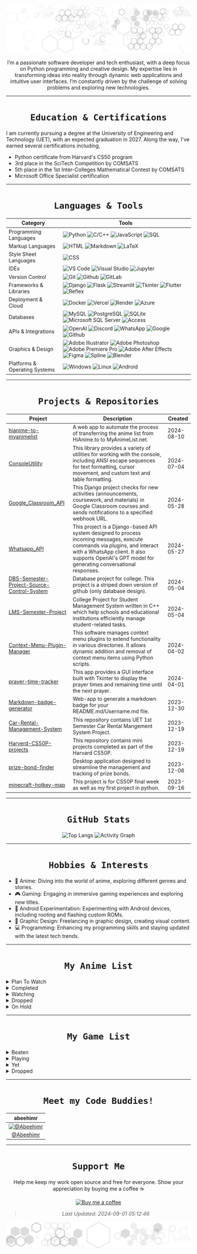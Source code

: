 <div align="center">

![I'm Abdul Rahman AKA abd](assets/svg/header.svg)

</div>

<div align="center">

I’m a passionate software developer and tech enthusiast, with a deep focus on Python programming and creative design. My expertise lies in transforming ideas into reality through dynamic web applications and intuitive user interfaces. I’m constantly driven by the challenge of solving problems and exploring new technologies.

</div>

<div align="center">

---
# `Education & Certifications`

</div>

I am currently pursuing a degree at the University of Engineering and Technology (UET), with an expected graduation in 2027. Along the way, I've earned several certifications including,

- Python certificate from Harvard's CS50 program
- 3rd place in the SciTech Competition by COMSATS
- 5th place in the 1st Inter-Colleges Mathematical Contest by COMSATS
- Microsoft Office Specialist certification

<div align="center">

---
# `Languages & Tools`

</div>

<div align="center">

| Category | Tools |
| --- | --- |
| Programming Languages | ![Python](https://img.shields.io/badge/Python-ffffff?logo=python&style=for-the-badge&color=000000&logoColor=3776AB) ![C/C++](https://img.shields.io/badge/C/C++-ffffff?logo=c%2B%2B&style=for-the-badge&color=000000&logoColor=00599C) ![JavaScript](https://img.shields.io/badge/JavaScript-ffffff?logo=javascript&style=for-the-badge&color=000000&logoColor=F7DF1E) ![SQL](https://img.shields.io/badge/SQL-ffffff?logo=sql&style=for-the-badge&color=000000&logoColor=003B57) |
| Markup  Languages | ![HTML](https://img.shields.io/badge/HTML-ffffff?logo=html5&style=for-the-badge&color=000000&logoColor=E34F26) ![Markdown](https://img.shields.io/badge/Markdown-ffffff?logo=markdown&style=for-the-badge&color=000000&logoColor=ffffff) ![LaTeX](https://img.shields.io/badge/LaTeX-ffffff?logo=latex&style=for-the-badge&color=000000&logoColor=008080) |
| Style Sheet Languages | ![CSS](https://img.shields.io/badge/CSS-ffffff?logo=css3&style=for-the-badge&color=000000&logoColor=1572B6) |
| IDEs | ![VS Code](https://img.shields.io/badge/VS%20Code-ffffff?logo=visual-studio-code&style=for-the-badge&color=000000&logoColor=007ACC) ![Visual Studio](https://img.shields.io/badge/Visual%20Studio-ffffff?logo=visual-studio&style=for-the-badge&color=000000&logoColor=5C2D91) ![Jupyter](https://img.shields.io/badge/Jupyter-ffffff?logo=jupyter&style=for-the-badge&color=000000&logoColor=F37626) |
| Version Control | ![Git](https://img.shields.io/badge/Git-ffffff?logo=git&style=for-the-badge&color=000000&logoColor=F05032) ![Github](https://img.shields.io/badge/Github-ffffff?logo=github&style=for-the-badge&color=000000&logoColor=ffffff) ![GitLab](https://img.shields.io/badge/GitLab-ffffff?logo=gitlab&style=for-the-badge&color=000000&logoColor=FCA121) |
| Frameworks & Libraries | ![Django](https://img.shields.io/badge/Django-ffffff?logo=django&style=for-the-badge&color=000000&logoColor=092E20) ![Flask](https://img.shields.io/badge/Flask-ffffff?logo=flask&style=for-the-badge&color=000000&logoColor=ffffff) ![Streamlit](https://img.shields.io/badge/Streamlit-ffffff?logo=streamlit&style=for-the-badge&color=000000&logoColor=ff4f4f) ![Tkinter](https://img.shields.io/badge/Tkinter-ffffff?logo=tkinter&style=for-the-badge&color=000000&logoColor=ff4f4f) ![Flutter](https://img.shields.io/badge/Flutter-ffffff?logo=flutter&style=for-the-badge&color=000000&logoColor=02569B) ![Reflex](https://img.shields.io/badge/Reflex-ffffff?logo=reflex&style=for-the-badge&color=000000&logoColor=02569B) |
| Deployment & Cloud | ![Docker](https://img.shields.io/badge/Docker-ffffff?logo=docker&style=for-the-badge&color=000000&logoColor=2496ED) ![Vercel](https://img.shields.io/badge/Vercel-ffffff?logo=vercel&style=for-the-badge&color=000000&logoColor=ffffff) ![Render](https://img.shields.io/badge/Render-ffffff?logo=render&style=for-the-badge&color=000000&logoColor=ffffff) ![Azure](https://img.shields.io/badge/Azure-ffffff?logo=azure&style=for-the-badge&color=000000&logoColor=0089D6) |
| Databases | ![MySQL](https://img.shields.io/badge/MySQL-ffffff?logo=mysql&style=for-the-badge&color=000000&logoColor=4479A1) ![PostgreSQL](https://img.shields.io/badge/PostgreSQL-ffffff?logo=postgresql&style=for-the-badge&color=000000&logoColor=336791) ![SQLite](https://img.shields.io/badge/SQLite-ffffff?logo=sqlite&style=for-the-badge&color=000000&logoColor=003B57) ![Microsoft SQL Server](https://img.shields.io/badge/Microsoft%20SQL%20Server-ffffff?logo=microsoft-sql-server&style=for-the-badge&color=000000&logoColor=CC2927) ![Access](https://img.shields.io/badge/Access-ffffff?logo=access&style=for-the-badge&color=000000&logoColor=A4373A) |
| APIs & Integrations | ![OpenAI](https://img.shields.io/badge/OpenAI-ffffff?logo=openai&style=for-the-badge&color=000000&logoColor=FF0084) ![Discord](https://img.shields.io/badge/Discord-ffffff?logo=discord&style=for-the-badge&color=000000&logoColor=5865F2) ![WhatsApp](https://img.shields.io/badge/WhatsApp-ffffff?logo=whatsapp&style=for-the-badge&color=000000&logoColor=25D366) ![Google](https://img.shields.io/badge/Google-ffffff?logo=google&style=for-the-badge&color=000000&logoColor=4285F4) ![Github](https://img.shields.io/badge/Github-ffffff?logo=github&style=for-the-badge&color=000000&logoColor=ffffff) |
| Graphics & Design | ![Adobe Illustrator](https://img.shields.io/badge/Adobe%20Illustrator-ffffff?logo=adobe-illustrator&style=for-the-badge&color=000000&logoColor=FF9A00) ![Adobe Photoshop](https://img.shields.io/badge/Adobe%20Photoshop-ffffff?logo=adobe-photoshop&style=for-the-badge&color=000000&logoColor=31A8FF) ![Adobe Premiere Pro](https://img.shields.io/badge/Adobe%20Premiere%20Pro-ffffff?logo=adobe-premiere-pro&style=for-the-badge&color=000000&logoColor=9999FF) ![Adobe After Effects](https://img.shields.io/badge/Adobe%20After%20Effects-ffffff?logo=adobe-after-effects&style=for-the-badge&color=000000&logoColor=9999FF) ![Figma](https://img.shields.io/badge/Figma-ffffff?logo=figma&style=for-the-badge&color=000000&logoColor=F24E1E) ![Spline](https://img.shields.io/badge/Spline-ffffff?logo=spline&style=for-the-badge&color=000000&logoColor=FF4F4F) ![Blender](https://img.shields.io/badge/Blender-ffffff?logo=blender&style=for-the-badge&color=000000&logoColor=F5792A) |
| Platforms & Operating Systems | ![Windows](https://img.shields.io/badge/Windows-ffffff?logo=windows&style=for-the-badge&color=000000&logoColor=0078D6) ![Linux](https://img.shields.io/badge/Linux-ffffff?logo=linux&style=for-the-badge&color=000000&logoColor=FCC624) ![Android](https://img.shields.io/badge/Android-ffffff?logo=android&style=for-the-badge&color=000000&logoColor=3DDC84) |

</div>

<div align="center">

---
# `Projects & Repositories`

</div>

<div align="center">

| Project | Description | Created |
| --- | --- | --- |
| [hianime-to-myanimelist](https://github.com/abdbbdii/hianime-to-myanimelist) | A web app to automate the process of transferring the anime list from HiAnime.to to MyAnimeList.net. | 2024-08-10 |
| [ConsoleUtility](https://github.com/abdbbdii/ConsoleUtility) | This library provides a variety of utilities for working with the console, including ANSI escape sequences for text formatting, cursor movement, and custom text and table formatting. | 2024-07-04 |
| [Google_Classroom_API](https://github.com/abdbbdii/Google_Classroom_API) | This Django project checks for new activities (announcements, coursework, and materials) in Google Classroom courses and sends notifications to a specified webhook URL. | 2024-05-28 |
| [Whatsapp_API](https://github.com/abdbbdii/Whatsapp_API) | This project is a Django-based API system designed to process incoming messages, execute commands via plugins, and interact with a WhatsApp client. It also supports OpenAI's GPT model for generating conversational responses. | 2024-05-27 |
| [DBS-Semester-Project-Source-Control-System](https://github.com/abdbbdii/DBS-Semester-Project-Source-Control-System) | Database project for college. This project is a striped down version of github (only database design). | 2024-05-04 |
| [LMS-Semester-Project](https://github.com/abdbbdii/LMS-Semester-Project) | College Project for Student Management System written in C++ which help schools and educational institutions efficiently manage student-related tasks. | 2024-05-04 |
| [Context-Menu-Plugin-Manager](https://github.com/abdbbdii/Context-Menu-Plugin-Manager) | This software manages context menu plugins to extend functionality in various directories. It allows dynamic addition and removal of context menu items using Python scripts. | 2024-04-02 |
| [prayer-time-tracker](https://github.com/abdbbdii/prayer-time-tracker) | This app provides a GUI interface built with Tkinter to display the prayer times and remaining time until the next prayer. | 2024-04-01 |
| [Markdown-badge-generator](https://github.com/abdbbdii/Markdown-badge-generator) | Web-app to generate a markdown badge for your README.md/Username.md file. | 2023-12-30 |
| [Car-Rental-Management-System](https://github.com/abdbbdii/Car-Rental-Management-System) | This repository contains UET 1st Semester Car Rental Mangement System Project. | 2023-12-19 |
| [Harverd-CS50P-projects](https://github.com/abdbbdii/Harverd-CS50P-projects) | This repository contains mini projects completed as part of the Harvard CS50P. | 2023-12-19 |
| [prize-bond-finder](https://github.com/abdbbdii/prize-bond-finder) | Desktop application designed to streamline the management and tracking of prize bonds. | 2023-12-06 |
| [minecraft-hotkey-map](https://github.com/abdbbdii/minecraft-hotkey-map) | This project is for CS50P final week as well as my first project in python. | 2023-09-16 |

</div>

<div align="center">

---
# `GitHub Stats`

</div>

<div align="center">

![Top Langs](https://github-readme-stats.vercel.app/api/top-langs/?username=abdbbdii&theme=github_dark&hide_border=true&layout=compact&card_width=1000&title_color=adbac7)
![Activity Graph](https://github-readme-activity-graph.vercel.app/graph?username=abdbbdii&theme=github-dark&custom_title=abd's%20this%20month%20activity%20on%20Github&hide_border=true&line=adbac7&color=adbac7)

</div>

<div align="center">

---
# `Hobbies & Interests`

</div>

- 🌟 Anime: Diving into the world of anime, exploring different genres and stories.
- 🎮 Gaming: Engaging in immersive gaming experiences and exploring new titles.
- 🤖 Android Experimentation: Experimenting with Android devices, including rooting and flashing custom ROMs.
- 🎨 Graphic Design: Freelancing in graphic design, creating visual content.
- 💻 Programming: Enhancing my programming skills and staying updated with the latest tech trends.

<div align="center">

---
# `My Anime List`

</div>

<details><summary>Plan To Watch</summary>

<div align="center">

| 91 Days | Akame ga Kill! | Boku no Hero Ac...demia | Chuunibyou demo...itai! |
| :---: | :---: | :---: | :---: |
| ![91 Days](https://cdn.myanimelist.net/images/anime/13/80515.webp) | ![Akame ga Kill!](https://cdn.myanimelist.net/images/anime/1429/95946.jpg) | ![Boku no Hero Academia](https://cdn.myanimelist.net/images/anime/10/78745.webp) | ![Chuunibyou demo Koi ga Shitai!](https://cdn.myanimelist.net/images/anime/1905/142840.jpg) |

</div>

<div align="center">

| Code Geass: Han...louch | Code Geass: Han...orium | Death Parade | Gake no Ue no Ponyo |
| :---: | :---: | :---: | :---: |
| ![Code Geass: Hangyaku no Lelouch](https://cdn.myanimelist.net/images/anime/1032/135088.jpg) | ![Code Geass: Hangyaku no Lelouch R2 Picture Drama - Last Moratorium](https://cdn.myanimelist.net/images/anime/2/88062.jpg) | ![Death Parade](https://cdn.myanimelist.net/images/anime/5/71553.webp) | ![Gake no Ue no Ponyo](https://cdn.myanimelist.net/images/anime/1331/138727.webp) |

</div>

<div align="center">

| Haikyuu!! | Hal | Horimiya | Howl no Ugoku Shiro |
| :---: | :---: | :---: | :---: |
| ![Haikyuu!!](https://cdn.myanimelist.net/images/anime/7/76014.jpg) | ![Hal](https://cdn.myanimelist.net/images/anime/6/46549.jpg) | ![Horimiya](https://cdn.myanimelist.net/images/anime/1695/111486.jpg) | ![Howl no Ugoku Shiro](https://cdn.myanimelist.net/images/anime/1470/138723.jpg) |

</div>

<div align="center">

| Kengan Ashura Part 2 | Kimitachi wa Do...ru ka | Kiseijuu: Sei n...ritsu | Kobayashi-san C...ragon |
| :---: | :---: | :---: | :---: |
| ![Kengan Ashura Part 2](https://cdn.myanimelist.net/images/anime/1546/102680.jpg) | ![Kimitachi wa Dou Ikiru ka](https://cdn.myanimelist.net/images/anime/1126/139654.jpg) | ![Kiseijuu: Sei no Kakuritsu](https://cdn.myanimelist.net/images/anime/3/73178.webp) | ![Kobayashi-san Chi no Maid Dragon](https://cdn.myanimelist.net/images/anime/5/85434.jpg) |

</div>

<div align="center">

| Kono Subarashii...wo! 2 | Kotonoha no Niwa | Ninja Kamui | Omoide no Marnie |
| :---: | :---: | :---: | :---: |
| ![Kono Subarashii Sekai ni Shukufuku wo! 2](https://cdn.myanimelist.net/images/anime/2/83188.webp) | ![Kotonoha no Niwa](https://cdn.myanimelist.net/images/anime/1597/112995.jpg) | ![Ninja Kamui](https://cdn.myanimelist.net/images/anime/1142/141351.jpg) | ![Omoide no Marnie](https://cdn.myanimelist.net/images/anime/7/64293.jpg) |

</div>

<div align="center">

| Shikanoko Nokon...antan | Shin no Nakama ...shita | Shinchou Yuusha...ugiru | Tenkuu no Shiro...aputa |
| :---: | :---: | :---: | :---: |
| ![Shikanoko Nokonoko Koshitantan](https://cdn.myanimelist.net/images/anime/1084/144617.jpg) | ![Shin no Nakama ja Nai to Yuusha no Party wo Oidasareta node, Henkyou de Slow Life suru Koto ni Shimashita](https://cdn.myanimelist.net/images/anime/1723/117854.jpg) | ![Shinchou Yuusha: Kono Yuusha ga Ore Tueee Kuse ni Shinchou Sugiru](https://cdn.myanimelist.net/images/anime/1715/103419.jpg) | ![Tenkuu no Shiro Laputa](https://cdn.myanimelist.net/images/anime/5/37799.jpg) |

</div>

<div align="center">

| Tensei shitara ...a Ken | Tonari no Kaibu...u-kun | Umi ga Kikoeru |
| :---: | :---: | :---: |
| ![Tensei shitara Slime Datta Ken](https://cdn.myanimelist.net/images/anime/1069/123309.jpg) | ![Tonari no Kaibutsu-kun](https://cdn.myanimelist.net/images/anime/4/39779.jpg) | ![Umi ga Kikoeru](https://cdn.myanimelist.net/images/anime/1498/131411.jpg) |

</div>

</details>

<details><summary>Completed</summary>

<div align="center">

| Ano Hi Mita Han...Movie | Ansatsu Kyoushitsu | Ansatsu Kyoushi...eason | Bleach Movie 3:... Yobu |
| :---: | :---: | :---: | :---: |
| ![Ano Hi Mita Hana no Namae wo Bokutachi wa Mada Shiranai. Movie](https://cdn.myanimelist.net/images/anime/5/49993.jpg) | ![Ansatsu Kyoushitsu](https://cdn.myanimelist.net/images/anime/5/75639.jpg) | ![Ansatsu Kyoushitsu 2nd Season](https://cdn.myanimelist.net/images/anime/8/77966.jpg) | ![Bleach Movie 3: Fade to Black - Kimi no Na wo Yobu](https://cdn.myanimelist.net/images/anime/3/64689.jpg) |

</div>

<div align="center">

| Boku no Kokoro ...Yatsu | Byousoku 5 Cent...meter | Chainsaw Man | Dark Gathering |
| :---: | :---: | :---: | :---: |
| ![Boku no Kokoro no Yabai Yatsu](https://cdn.myanimelist.net/images/anime/1545/133887.jpg) | ![Byousoku 5 Centimeter](https://cdn.myanimelist.net/images/anime/1410/112994.jpg) | ![Chainsaw Man](https://cdn.myanimelist.net/images/anime/1806/126216.jpg) | ![Dark Gathering](https://cdn.myanimelist.net/images/anime/1346/138731.jpg) |

</div>

<div align="center">

| Death Note: Rewrite | Dororo | Dr. Stone: New ...art 2 | Dr. Stone: Ryuusui |
| :---: | :---: | :---: | :---: |
| ![Death Note: Rewrite](https://cdn.myanimelist.net/images/anime/13/8518.webp) | ![Dororo](https://cdn.myanimelist.net/images/anime/1879/100467.webp) | ![Dr. Stone: New World Part 2](https://cdn.myanimelist.net/images/anime/1236/138696.webp) | ![Dr. Stone: Ryuusui](https://cdn.myanimelist.net/images/anime/1071/124921.jpg) |

</div>

<div align="center">

| Dr. Stone: Ston... Wars | Jujutsu Kaisen | Jujutsu Kaisen ...Movie | Jujutsu Kaisen ...eason |
| :---: | :---: | :---: | :---: |
| ![Dr. Stone: Stone Wars](https://cdn.myanimelist.net/images/anime/1711/110614.jpg) | ![Jujutsu Kaisen](https://cdn.myanimelist.net/images/anime/1171/109222.jpg) | ![Jujutsu Kaisen 0 Movie](https://cdn.myanimelist.net/images/anime/1121/119044.jpg) | ![Jujutsu Kaisen 2nd Season](https://cdn.myanimelist.net/images/anime/1792/138022.jpg) |

</div>

<div align="center">

| Kaijuu 8-gou Movie | Kimetsu no Yaiba | Kimetsu no Yaib...a-hen | Kimetsu no Yaib...o-hen |
| :---: | :---: | :---: | :---: |
| ![Kaijuu 8-gou Movie](https://cdn.myanimelist.net/images/anime/1835/144661.jpg) | ![Kimetsu no Yaiba](https://cdn.myanimelist.net/images/anime/1286/99889.jpg) | ![Kimetsu no Yaiba Movie: Mugen Ressha-hen](https://cdn.myanimelist.net/images/anime/1704/106947.webp) | ![Kimetsu no Yaiba: Hashira Geiko-hen](https://cdn.myanimelist.net/images/anime/1565/142711.jpg) |

</div>

<div align="center">

| Kimetsu no Yaib...o-hen | Kimetsu no Yaib...u-hen | Kimi no Suizou ...betai | Koe no Katachi |
| :---: | :---: | :---: | :---: |
| ![Kimetsu no Yaiba: Katanakaji no Sato-hen](https://cdn.myanimelist.net/images/anime/1765/135099.jpg) | ![Kimetsu no Yaiba: Yuukaku-hen](https://cdn.myanimelist.net/images/anime/1908/120036.jpg) | ![Kimi no Suizou wo Tabetai](https://cdn.myanimelist.net/images/anime/1768/93291.jpg) | ![Koe no Katachi](https://cdn.myanimelist.net/images/anime/1122/96435.jpg) |

</div>

<div align="center">

| Mushoku Tensei:... Dasu | Nakitai Watashi...aburu | Nichijou | One Punch Man 2...eason |
| :---: | :---: | :---: | :---: |
| ![Mushoku Tensei: Isekai Ittara Honki Dasu](https://cdn.myanimelist.net/images/anime/1530/117776.jpg) | ![Nakitai Watashi wa Neko wo Kaburu](https://cdn.myanimelist.net/images/anime/1045/106389.jpg) | ![Nichijou](https://cdn.myanimelist.net/images/anime/3/75617.jpg) | ![One Punch Man 2nd Season](https://cdn.myanimelist.net/images/anime/1247/122044.jpg) |

</div>

<div align="center">

| One Punch Man 2...cials | One Punch Man S...cials | Ore dake Level ...a Ken | Owari no Seraph |
| :---: | :---: | :---: | :---: |
| ![One Punch Man 2nd Season Specials](https://cdn.myanimelist.net/images/anime/1618/103829.jpg) | ![One Punch Man Specials](https://cdn.myanimelist.net/images/anime/1452/97840.webp) | ![Ore dake Level Up na Ken](https://cdn.myanimelist.net/images/anime/1801/142390.jpg) | ![Owari no Seraph](https://cdn.myanimelist.net/images/anime/5/73474.webp) |

</div>

<div align="center">

| Owari no Seraph...n-hen | Re:Zero kara Ha...katsu | Re:Zero kara Ha...Movie | Shigatsu wa Kim...o Uso |
| :---: | :---: | :---: | :---: |
| ![Owari no Seraph: Nagoya Kessen-hen](https://cdn.myanimelist.net/images/anime/9/76632.webp) | ![Re:Zero kara Hajimeru Isekai Seikatsu](https://cdn.myanimelist.net/images/anime/1522/128039.webp) | ![Re:Zero kara Hajimeru Isekai Seikatsu - Hyouketsu no Kizuna - Manner Movie](https://cdn.myanimelist.net/images/anime/1599/106827.jpg) | ![Shigatsu wa Kimi no Uso](https://cdn.myanimelist.net/images/anime/1405/143284.jpg) |

</div>

<div align="center">

| Shingeki no Kyojin | Shingeki no Kyo...son 2 | Shingeki no Kyo...son 3 | Shingeki no Kyo...eason |
| :---: | :---: | :---: | :---: |
| ![Shingeki no Kyojin](https://cdn.myanimelist.net/images/anime/10/47347.jpg) | ![Shingeki no Kyojin Season 2](https://cdn.myanimelist.net/images/anime/4/84177.jpg) | ![Shingeki no Kyojin Season 3](https://cdn.myanimelist.net/images/anime/1173/92110.jpg) | ![Shingeki no Kyojin: The Final Season](https://cdn.myanimelist.net/images/anime/1000/110531.jpg) |

</div>

<div align="center">

| Shingeki no Kyo...art 2 | Sword Art Onlin...nline | Sword Art Online II | Sword Art Onlin...ation |
| :---: | :---: | :---: | :---: |
| ![Shingeki no Kyojin: The Final Season Part 2](https://cdn.myanimelist.net/images/anime/1948/120625.jpg) | ![Sword Art Online Alternative: Gun Gale Online](https://cdn.myanimelist.net/images/anime/1141/93288.jpg) | ![Sword Art Online II](https://cdn.myanimelist.net/images/anime/1223/121999.jpg) | ![Sword Art Online: Alicization](https://cdn.myanimelist.net/images/anime/1993/93837.jpg) |

</div>

<div align="center">

| Sword Art Onlin...world | Sword Art Onlin...eason | Tenki no Ko | Tokyo Ghoul:re |
| :---: | :---: | :---: | :---: |
| ![Sword Art Online: Alicization - War of Underworld](https://cdn.myanimelist.net/images/anime/1630/103417.jpg) | ![Sword Art Online: Alicization - War of Underworld 2nd Season](https://cdn.myanimelist.net/images/anime/1438/105106.jpg) | ![Tenki no Ko](https://cdn.myanimelist.net/images/anime/1880/101146.jpg) | ![Tokyo Ghoul:re](https://cdn.myanimelist.net/images/anime/1063/95086.jpg) |

</div>

<div align="center">

| Tokyo Ghoul:re ...eason | Tokyo Revengers | Tokyo Revengers...n-hen | Tomodachi Game |
| :---: | :---: | :---: | :---: |
| ![Tokyo Ghoul:re 2nd Season](https://cdn.myanimelist.net/images/anime/1545/121995.jpg) | ![Tokyo Revengers](https://cdn.myanimelist.net/images/anime/1839/122012.jpg) | ![Tokyo Revengers: Seiya Kessen-hen](https://cdn.myanimelist.net/images/anime/1773/132313.jpg) | ![Tomodachi Game](https://cdn.myanimelist.net/images/anime/1247/121345.jpg) |

</div>

<div align="center">

| Violet Evergard...ngyou | Violet Evergard...Movie | Violet Evergard...Darou | Wind Breaker |
| :---: | :---: | :---: | :---: |
| ![Violet Evergarden Gaiden: Eien to Jidou Shuki Ningyou](https://cdn.myanimelist.net/images/anime/1667/112943.jpg) | ![Violet Evergarden Movie](https://cdn.myanimelist.net/images/anime/1825/110716.jpg) | ![Violet Evergarden: Kitto "Ai" wo Shiru Hi ga Kuru no Darou](https://cdn.myanimelist.net/images/anime/9/89993.jpg) | ![Wind Breaker](https://cdn.myanimelist.net/images/anime/1438/141816.jpg) |

</div>

<div align="center">

| Yakusoku no Nev...rland | Youkoso Jitsury...tsu e | Youkoso Jitsury...eason |
| :---: | :---: | :---: |
| ![Yakusoku no Neverland](https://cdn.myanimelist.net/images/anime/1830/118780.jpg) | ![Youkoso Jitsuryoku Shijou Shugi no Kyoushitsu e](https://cdn.myanimelist.net/images/anime/5/86830.jpg) | ![Youkoso Jitsuryoku Shijou Shugi no Kyoushitsu e 2nd Season](https://cdn.myanimelist.net/images/anime/1010/124180.jpg) |

</div>

</details>

<details><summary>Watching</summary>

<div align="center">

| Ao no Exorcist | Fruits Basket 1...eason | Kaguya-sama wa ...ousen | Kaguya-sama wa ...ousen |
| :---: | :---: | :---: | :---: |
| ![Ao no Exorcist](https://cdn.myanimelist.net/images/anime/10/75195.jpg) | ![Fruits Basket 1st Season](https://cdn.myanimelist.net/images/anime/1447/99827.webp) | ![Kaguya-sama wa Kokurasetai: Tensai-tachi no Renai Zunousen](https://cdn.myanimelist.net/images/anime/1295/106551.jpg) | ![Kaguya-sama wa Kokurasetai? Tensai-tachi no Renai Zunousen](https://cdn.myanimelist.net/images/anime/1764/106659.webp) |

</div>

<div align="center">

| Steins;Gate 0 |
| :---: |
| ![Steins;Gate 0](https://cdn.myanimelist.net/images/anime/1375/93521.jpg) |

</div>

</details>

<details><summary>Dropped</summary>

<div align="center">

| Cyberpunk: Edge...nners | Elfen Lied | Kage no Jitsury...u-hen | Sousou no Frieren |
| :---: | :---: | :---: | :---: |
| ![Cyberpunk: Edgerunners](https://cdn.myanimelist.net/images/anime/1818/126435.jpg) | ![Elfen Lied](https://cdn.myanimelist.net/images/anime/1780/121555.jpg) | ![Kage no Jitsuryokusha ni Naritakute! Movie: Zankyou-hen](https://cdn.myanimelist.net/images/anime/1570/140518.jpg) | ![Sousou no Frieren](https://cdn.myanimelist.net/images/anime/1015/138006.jpg) |

</div>

<div align="center">

| Tekken: Bloodline | Trigun Stampede | Tsuki ga Michib...uchuu |
| :---: | :---: | :---: |
| ![Tekken: Bloodline](https://cdn.myanimelist.net/images/anime/1842/127170.jpg) | ![Trigun Stampede](https://cdn.myanimelist.net/images/anime/1426/129194.jpg) | ![Tsuki ga Michibiku Isekai Douchuu](https://cdn.myanimelist.net/images/anime/1950/116474.webp) |

</div>

</details>

<details><summary>On Hold</summary>

<div align="center">

| Kiniro Mosaic | Kusuriya no Hit...igoto | Tokyo Revengers...u-hen |
| :---: | :---: | :---: |
| ![Kiniro Mosaic](https://cdn.myanimelist.net/images/anime/1793/117610.jpg) | ![Kusuriya no Hitorigoto](https://cdn.myanimelist.net/images/anime/1708/138033.jpg) | ![Tokyo Revengers: Tenjiku-hen](https://cdn.myanimelist.net/images/anime/1853/139843.jpg) |

</div>

</details>

<div align="center">

---
# `My Game List`

</div>

<details><summary>Beaten</summary>

<div align="center">

| Planet of Lana | Little Nightmares II | Ori and the Wil...Wisps | Gris |
| :---: | :---: | :---: | :---: |
| ![Planet of Lana](https://media.rawg.io/media/crop/600/400/games/c61/c61a8959e0cb3cdcb2bd52a2f3aa0c2c.jpg) | ![Little Nightmares II](https://media.rawg.io/media/crop/600/400/games/c2a/c2a7dc4540eb79aaff7099ae691105d3.jpg) | ![Ori and the Will of the Wisps](https://media.rawg.io/media/crop/600/400/games/718/71891d2484a592d871e91dc826707e1c.jpg) | ![Gris](https://media.rawg.io/media/crop/600/400/games/51c/51c430f1795c79b78f863a9f22dc422d.jpg) |

</div>

<div align="center">

| Minecraft: Stor...n Two | Little Nightmares | What Remains of...Finch | INSIDE |
| :---: | :---: | :---: | :---: |
| ![Minecraft: Story Mode — Season Two](https://media.rawg.io/media/crop/600/400/games/5eb/5ebb2eff31f782b5ca986353dbfb8694.jpg) | ![Little Nightmares](https://media.rawg.io/media/crop/600/400/games/8a0/8a02f84a5916ede2f923b88d5f8217ba.jpg) | ![What Remains of Edith Finch](https://media.rawg.io/media/crop/600/400/games/34e/34e100b1f648de99f32d477065f04653.jpg) | ![INSIDE](https://media.rawg.io/media/crop/600/400/games/d5a/d5a24f9f71315427fa6e966fdd98dfa6.jpg) |

</div>

<div align="center">

| Ori and the Bli...ition | Minecraft: Stor... Mode | BADLAND: Game o...ition | Grand Theft Auto V |
| :---: | :---: | :---: | :---: |
| ![Ori and the Blind Forest: Definitive Edition](https://media.rawg.io/media/crop/600/400/games/04a/04a7e7e185fb51493bdcbe1693a8b3dc.jpg) | ![Minecraft: Story Mode](https://media.rawg.io/media/crop/600/400/games/a5e/a5e718412ecc9fc7008b59b2e2a29da1.jpg) | ![BADLAND: Game of the Year Edition](https://media.rawg.io/media/crop/600/400/games/6a3/6a3ee4e7f0466634bf2aec806688f7cf.jpg) | ![Grand Theft Auto V](https://media.rawg.io/media/crop/600/400/games/20a/20aa03a10cda45239fe22d035c0ebe64.jpg) |

</div>

<div align="center">

| FEZ | Portal 2 | Limbo | Assassin's Creed II |
| :---: | :---: | :---: | :---: |
| ![FEZ](https://media.rawg.io/media/crop/600/400/games/4cb/4cb855e8ef1578415a928e53c9f51867.png) | ![Portal 2](https://media.rawg.io/media/crop/600/400/games/2ba/2bac0e87cf45e5b508f227d281c9252a.jpg) | ![Limbo](https://media.rawg.io/media/crop/600/400/games/942/9424d6bb763dc38d9378b488603c87fa.jpg) | ![Assassin's Creed II](https://media.rawg.io/media/crop/600/400/games/1be/1bed7fae69d1004c09dfe1101d5a3a94.jpg) |

</div>

<div align="center">

| Portal | Need for Speed:...und 2 | Grand Theft Aut...dreas | Grand Theft Aut... City |
| :---: | :---: | :---: | :---: |
| ![Portal](https://media.rawg.io/media/crop/600/400/games/7fa/7fa0b586293c5861ee32490e953a4996.jpg) | ![Need for Speed: Underground 2](https://media.rawg.io/media/crop/600/400/games/dc6/dc68ca77e06ad993aade7faf645f5ec2.jpg) | ![Grand Theft Auto: San Andreas](https://media.rawg.io/media/crop/600/400/games/960/960b601d9541cec776c5fa42a00bf6c4.jpg) | ![Grand Theft Auto: Vice City](https://media.rawg.io/media/crop/600/400/games/13a/13a528ac9cf48bbb6be5d35fe029336d.jpg) |

</div>

<div align="center">

| Super Mario Bros. |
| :---: |
| ![Super Mario Bros.](https://media.rawg.io/media/crop/600/400/games/154/154fea9689109f26c49c6a2db6263ef9.jpg) |

</div>

</details>

<details><summary>Playing</summary>

<div align="center">

| Stray | Valorant | Celeste | Minecraft |
| :---: | :---: | :---: | :---: |
| ![Stray](https://media.rawg.io/media/crop/600/400/games/cd3/cd3c9c7d3e95cb1608fd6250f1b90b7a.jpg) | ![Valorant](https://media.rawg.io/media/crop/600/400/games/b11/b11127b9ee3c3701bd15b9af3286d20e.jpg) | ![Celeste](https://media.rawg.io/media/crop/600/400/games/594/59487800889ebac294c7c2c070d02356.jpg) | ![Minecraft](https://media.rawg.io/media/crop/600/400/games/b4e/b4e4c73d5aa4ec66bbf75375c4847a2b.jpg) |

</div>

</details>

<details><summary>Yet</summary>

<div align="center">

| Hollow Knight |
| :---: |
| ![Hollow Knight](https://media.rawg.io/media/crop/600/400/games/4cf/4cfc6b7f1850590a4634b08bfab308ab.jpg) |

</div>

</details>

<details><summary>Dropped</summary>

<div align="center">

| Somerville | Cuphead: The De...ourse | Unravel | The Swapper |
| :---: | :---: | :---: | :---: |
| ![Somerville](https://media.rawg.io/media/crop/600/400/games/4fa/4fa26d7d2a9bd1deed199291668690a3.jpg) | ![Cuphead: The Delicious Last Course](https://media.rawg.io/media/crop/600/400/games/01b/01b85423bbfb5f8bc6bcf29dc0cfd6d9.jpg) | ![Unravel](https://media.rawg.io/media/crop/600/400/games/cfe/cfe114c081281960bd79ace5209c0a4a.jpg) | ![The Swapper](https://media.rawg.io/media/crop/600/400/games/6fc/6fcb1c529c764700d55f3bbc1b0fbb5b.jpg) |

</div>

<div align="center">

| Don't Starve | Need For Speed:...anted | Super Mario Wor...nce 2 | Super Mario Advance |
| :---: | :---: | :---: | :---: |
| ![Don't Starve](https://media.rawg.io/media/crop/600/400/games/f3e/f3eec35c6218dcfd93a537751e6bfa61.jpg) | ![Need For Speed: Most Wanted](https://media.rawg.io/media/crop/600/400/games/41b/41ba37b6a3e706dc1d27d49afbf0f72a.jpg) | ![Super Mario World: Super Mario Advance 2](https://media.rawg.io/media/crop/600/400/games/413/4135e800918b4d9c0f6094ccd003a054.jpg) | ![Super Mario Advance](https://media.rawg.io/media/crop/600/400/games/315/315369a4de9c90fd7046c3006aaf908f.jpg) |

</div>

<div align="center">

| Super Mario Wor...sland | Super Mario World |
| :---: | :---: |
| ![Super Mario World 2: Yoshi's Island](https://media.rawg.io/media/crop/600/400/games/98d/98d8fbc56c9a322a84ee38128e487bc8.jpg) | ![Super Mario World](https://media.rawg.io/media/crop/600/400/games/3bb/3bb2c8d774c3a83eb2c17d0d3d51f020.jpg) |

</div>

</details>

<div align="center">

---
# `Meet my Code Buddies!`

</div>

<div align="center">

| abeehimr |
| :---: |
| [![@Abeehimr](https://github.com/Abeehimr.png?size=150)](https://github.com/Abeehimr) |
| [@Abeehimr](https://github.com/Abeehimr) |

</div>

<div align="center">

---
# `Support Me`

</div>

<div align="center">

Help me keep my work open source and free for everyone. Show your appreciation by buying me a coffee ☕️

[![Buy me a coffee](https://img.shields.io/badge/Buy%20me%20a%20coffee-ffffff?logo=buymeacoffee&style=for-the-badge&color=ffdd00&logoColor=000000)](https://www.buymeacoffee.com/abdbbdii)

</div>

<div align="center">

> _Last Updated: 2024-09-01 05:12:46_

</div>

<div align="center">

![footer](assets/svg/footer.svg)

</div>